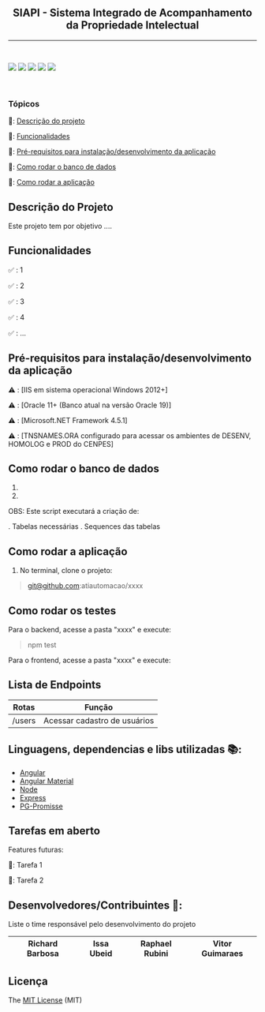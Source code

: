 ﻿<h2 align='center'>SIAPI - Sistema Integrado de Acompanhamento da Propriedade Intelectual</h2>

--------------------------------------------------------------------------
<br>
<p>
  <img src="https://img.shields.io/badge/Windows-0078D6?style=for-the-badge&logo=windows&logoColor=white"/>
  <img src="https://img.shields.io/badge/.NET-5C2D91?style=for-the-badge&logo=.net&logoColor=white"/>
  <img src="https://img.shields.io/badge/JavaScript-323330?style=for-the-badge&logo=javascript&logoColor=F7DF1E"/>
  <img src="https://img.shields.io/badge/Bootstrap-563D7C?style=for-the-badge&logo=bootstrap&logoColor=white"/>
  <img src="https://img.shields.io/badge/Oracle-F80000?style=for-the-badge&logo=Oracle&logoColor=white"/>

</p>
<br>
<h3> Tópicos</h3>

🔹: [Descrição do projeto](#descrição-do-projeto)

🔹: [Funcionalidades](#funcionalidades)

🔹: [Pré-requisitos para instalação/desenvolvimento da aplicação](#Pré-requisitos-para-instalação/desenvolvimento-da-aplicação)

🔹: [Como rodar o banco de dados](#como-rodar-o-banco-de-dados)

🔹: [Como rodar a aplicação](#como-rodar-a-aplicação-arrow_forward)

## Descrição do Projeto
<p>
  Este projeto tem por objetivo ....
</p>

## Funcionalidades

✅ : 1

✅ : 2

✅ : 3

✅ : 4

✅ : ...

## Pré-requisitos para instalação/desenvolvimento da aplicação

⚠️ : [IIS em sistema operacional Windows 2012+]

⚠️ : [Oracle 11+ (Banco atual na versão Oracle 19)]

⚠️ : [Microsoft.NET Framework 4.5.1]

⚠️ : [TNSNAMES.ORA configurado para acessar os ambientes de DESENV, HOMOLOG e PROD do CENPES]

## Como rodar o banco de dados

1) 
2) 

OBS: Este script executará a criação de:

. Tabelas necessárias
. Sequences das tabelas

## Como rodar a aplicação

1) No terminal, clone o projeto:

> git@github.com:atiautomacao/xxxx



## Como rodar os testes

Para o backend, acesse a pasta "xxxx" e execute:
> npm test

Para o frontend, acesse a pasta "xxxx" e execute:
> 

## Lista de Endpoints

|     Rotas     |                  Função                  |
|:-------------:|:----------------------------------------:|
|    /users     |       Acessar cadastro de usuários       |



## Linguagens, dependencias e libs utilizadas 📚:
- [Angular](https://angular.io/)
- [Angular Material](https://material.angular.io/)
- [Node](https://nodejs.org/en/)
- [Express](https://expressjs.com/pt-br/)
- [PG-Promisse](https://www.npmjs.com/package/pg-promise)

## Tarefas em aberto
Features futuras:

📝: Tarefa 1

📝: Tarefa 2

## Desenvolvedores/Contribuintes 🔨:
Liste o time responsável pelo desenvolvimento do projeto

| Richard Barbosa | Issa Ubeid | Raphael Rubini | Vitor Guimaraes |
|:-------:|:-------:|:-------:|:-------:|

## Licença
The [MIT License]() (MIT)
